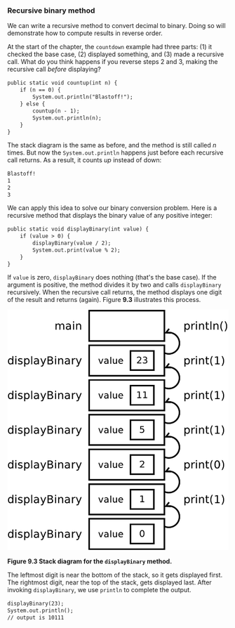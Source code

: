 ###  Recursive binary method


We can write a recursive method to convert decimal to binary.
Doing so will demonstrate how to compute results in reverse order.

At the start of the chapter, the `countdown` example had three parts: (1) it checked the base case, (2) displayed something, and (3) made a recursive call.
What do you think happens if you reverse steps 2 and 3, making the recursive call *before* displaying?

```code
public static void countup(int n) {
    if (n == 0) {
        System.out.println("Blastoff!");
    } else {
        countup(n - 1);
        System.out.println(n);
    }
}
```

The stack diagram is the same as before, and the method is still called $n$ times.
But now the `System.out.println` happens just before each recursive call returns.
As a result, it counts *up* instead of down:

```code
Blastoff!
1
2
3
```

We can apply this idea to solve our binary conversion problem.
Here is a recursive method that displays the binary value of any positive integer:

```code
public static void displayBinary(int value) {
    if (value > 0) {
        displayBinary(value / 2);
        System.out.print(value % 2);
    }
}
```

If `value` is zero, `displayBinary` does nothing (that's the base case).
If the argument is positive, the method divides it by two and calls `displayBinary` recursively.
When the recursive call returns, the method displays one digit of the result and returns (again).
Figure **9.3** illustrates this process.


![Figure 9.3 Stack diagram for the `displayBinary` method.](figs/stack4.jpg)

**Figure 9.3 Stack diagram for the `displayBinary` method.**

The leftmost digit is near the bottom of the stack, so it gets displayed first.
The rightmost digit, near the top of the stack, gets displayed last.
After invoking `displayBinary`, we use `println` to complete the output.

```code
displayBinary(23);
System.out.println();
// output is 10111
```